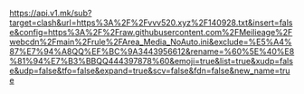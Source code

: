 https://api.v1.mk/sub?target=clash&url=https%3A%2F%2Fvvv520.xyz%2F140928.txt&insert=false&config=https%3A%2F%2Fraw.githubusercontent.com%2FMeilieage%2Fwebcdn%2Fmain%2Frule%2FArea_Media_NoAuto.ini&exclude=%E5%A4%87%E7%94%A8QQ%EF%BC%9A3443956612&rename=%60%5E%40%E8%81%94%E7%B3%BBQQ444397878%60&emoji=true&list=true&xudp=false&udp=false&tfo=false&expand=true&scv=false&fdn=false&new_name=true
